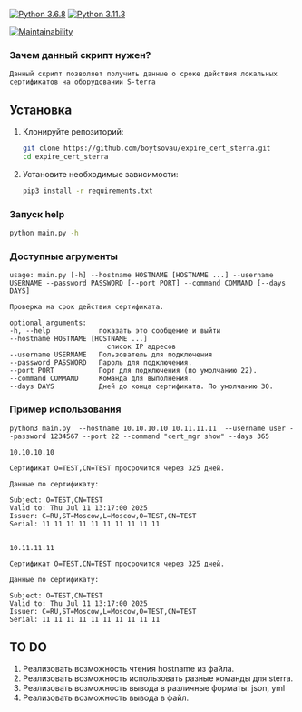 [![Python 3.6.8](https://img.shields.io/badge/python-3.6.8-green.svg)](https://www.python.org/downloads/release/python-368/)
[![Python 3.11.3](https://img.shields.io/badge/python-3.11.3-green.svg)](https://www.python.org/downloads/release/python-3113/)

[![Maintainability](https://api.codeclimate.com/v1/badges/400d7e960c9264011450/maintainability)](https://codeclimate.com/github/boytsovau/expire_cert_sterra/maintainability)


### Зачем данный скрипт нужен?

    Данный скрипт позволяет получить данные о сроке действия локальных сертификатов на оборудовании S-terra

## Установка

1. Клонируйте репозиторий:

    ```bash
    git clone https://github.com/boytsovau/expire_cert_sterra.git
    cd expire_cert_sterra
    ```

2. Установите необходимые зависимости:

    ```bash
    pip3 install -r requirements.txt
    ```

### Запуск help

  ```bash
python main.py -h
 ```

### Доступные агрументы

    usage: main.py [-h] --hostname HOSTNAME [HOSTNAME ...] --username USERNAME --password PASSWORD [--port PORT] --command COMMAND [--days DAYS]

    Проверка на срок действия сертификата.

    optional arguments:
    -h, --help            показать это сообщение и выйти
    --hostname HOSTNAME [HOSTNAME ...]
                            список IP адресов
    --username USERNAME   Пользователь для подключения
    --password PASSWORD   Пароль для подключения.
    --port PORT           Порт для подключения (по умолчанию 22).
    --command COMMAND     Команда для выполнения.
    --days DAYS           Дней до конца сертификата. По умолчанию 30.


### Пример использования

    python3 main.py  --hostname 10.10.10.10 10.11.11.11  --username user --password 1234567 --port 22 --command "cert_mgr show" --days 365

    10.10.10.10 

    Сертификат O=TEST,CN=TEST просрочится через 325 дней.

    Данные по сертификату:

    Subject: O=TEST,CN=TEST
    Valid to: Thu Jul 11 13:17:00 2025
    Issuer: C=RU,ST=Moscow,L=Moscow,O=TEST,CN=TEST
    Serial: 11 11 11 11 11 11 11 11 11 11


    10.11.11.11

    Сертификат O=TEST,CN=TEST просрочится через 325 дней.

    Данные по сертификату:

    Subject: O=TEST,CN=TEST
    Valid to: Thu Jul 11 13:17:00 2025
    Issuer: C=RU,ST=Moscow,L=Moscow,O=TEST,CN=TEST
    Serial: 11 11 11 11 11 11 11 11 11 11


## TO DO

1. Реализовать возможность чтения hostname из файла. 
2. Реализовать возможность использовать разные команды для sterra.
3. Реализовать возможность вывода в различные форматы: json, yml
4. Реализовать возможность вывода в файл. 